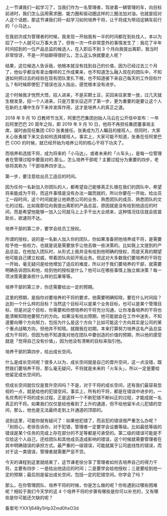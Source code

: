 上一节课我们一起学习了，当我们作为一名管理者，驾驶着一辆管理的车，向目标前进时，我们怎么运用需求圈、能力圈和驱动圈这样的三圈法加对油，也就是招对人这个话题，那这节课我们将一起学习如何培养干将，让干将成为带动这辆车前行的「小马达」。

在我初次成为管理者的时候，我发现一开始我有一半的时间都在到处找人，本以为招了一个人就可以万事大吉了，但有一次一件非常意外的事情发生了：我花了半年时间招到的一位产品总监的候选人，在入职后不到 3 个月向我提出离职，我当时非常惊讶，不是一开始聊得很好么，怎么这么快就要走人呢？

结果，这位候选人告诉我，他根本就没有找到自己的价值，因为已经过去三个月了，他似乎都没有拿出像样的工作成果来，也不知道怎么融入现在的团队中，不知道如何把过去的经验在现有团队里扎下根，也不知道接下来自己每天的工作目标什么？有时候即使犯了错误也没人指出，感觉根本没有进步。

这个时候我才恍然大悟，招人进来，不是买颗土豆，买回来往家里一放，过几天就生根发芽。招一个人进来，只是万里长征迈开了第一步，更为重要的是要让这个人在新的土壤中生存下来并发挥作用，这才是培养人的真正之道。

2018 年 9 月 10 日教师节当天，阿里巴巴集团创始人马云在公开信中宣布：一年后阿里巴巴 20 周年之际，即 2019 年 9 月 10 日，他将不再担任集团董事局主席，届时由现任集团 CEO 张勇接任。张勇成为万人瞩目的接班人，但同时，大家关心张勇接下来又会如何选择接班人。事实上，大家可能不知道，张勇在任阿里巴巴 COO 的时候，就已经开始为培养公司的核心干将下功夫了。

而培养和选拔干将，成为将来的「小马达」，或者未来的「火车头」，是每一位管理者在管理过程中要面对的.那么，怎么培养干部呢？主要过程分为重要的四步，老徐将其称为「干部培养四步法」。

第一步，要注意给出员工适应的时间。

因为任何一名新加入你团队的人，都希望自己能够真正扎根在我们的团队中，希望将来能成为干将，而这件事情是没有办法一蹴而就的，所以你要在一开始，给出员工一段时间，这个时间就是让他熟悉公司的业务、熟悉团队的成员、熟悉团队的文化的过程。比如我那位向我提出离职的产品总监，原因就是没有给到他适应的时间，而是希望他能够一加入公司就马上上手干出大业绩来，这种情况往往就会拔苗助长，欲速则不达。

培养干部的第二步，要学会给员工授权。

所谓的授权，说的是一名新人加入你的团队，你如果准备把他培养成干将，是需要给予他一些权力，也就是说是需要放手让他去做一些决策的。比如我上文提到的产品总监，在他加入团队时，从形式上我并没有给到他明确的授权，而是天真的期望他可能自己建立权威，带着团队向前开拓业务。但这对大多数我们要培养的干将在一开始，毫无疑问是给他增加了适应的难度，所以对于我们要培养的干部，就需要明确告诉团队和他，给到他的授权是什么？他可以在哪些事情上独立做决策？每一项决策需要承担什么样的后果等等。

培养干部的第三步，你还需要给出一定的预期。

这里的预期，是指你对要培养的干将的要求，他需要明确知晓，要在什么时间段？达到一个什么样的目标？当然这个目标可以是某个业务目标，也可以是某个管理目标，但是对这个目标，你需要和你想培养的干将充分沟通，让你准备培养的干将也能清晰知晓他要努力的方向。如果没有给出预期，他可能就会在工作中迷失，不知道要向哪个方向努力，包括为什么是这个方向？比如可能这个方向其实是公司的某个重点战略方向，但他并不知晓。就跟我在初期，本来打算努力培养这名产品总监成为干将的，但因为他不知道我对他在团队中要创造的价值的预期，所以他的感受就是「觉得自己没有价值」，因为他没有清晰的目标来指引他。

培养干部的第四步，给出成长空间。

什么是成长空间呢？很多人以为，成长空间就是自己的晋升空间，这一点没错，既然我们要培养干将，那么毫无疑问，干将就是未来的「火车头」，所以一定是要给他留足成长空间的。

但成长空间就仅仅是晋升空间吗？不是，对于干将的成长空间，还有我们最容易忽视的一点，就是给他的犯错空间，事实上，所有的干将，都是在错误中进步的，一名优秀的干将的成长过程，正是这样一个不断犯错不断纠正的过程，才能成就一名真正的干将。如果我们仅仅是给他看到了上升的通道，但不给他留半点儿犯错的空间，那么，他也是无法最终走到上升通道的顶部的。

说到这里，可能你就有疑问了：如果他犯错了，而且犯的错误很严重怎么办呢？「别担心，老徐告诉你，对于犯错，管理者一定要学会设置等级。比如最低等级的错误是某个任务的完成上存在部分的不足等都是可承受的。第二级的错误可能是不仅给这个人自己，还给团队和其他成员造成影响的错误，这个时候就需要管理者在其中明确错误的承担方式。最严重的一级错误，可能就属于公司底线性的错误，而对于这一类错误，管理者就需要严惩不贷。

今天的课程到这里就结束了，这节课老徐分享了管理者如何去培养自己的得力干将，主要有四步：一是给出他适应的时间；二是要学会给他授权；三是要给到他一定的预期；最后则是留出成长空间，包括一定的犯错空间。你学会了吗？

那么，在你管理团队、培养干将的时候，你是怎么做的呢？你有遇到过哪些困难呢？相较于我们今天学的这 4 个培养干将的步骤有哪些是你可以补充的，又有哪些是你可能还欠缺的呢？

备案号:YXX1j648y5Hp3Zmd0hxO3d
